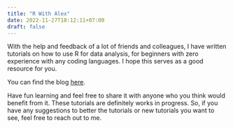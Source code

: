 ```yaml
---
title: "R With Alex"
date: 2022-11-27T18:12:11+07:00
draft: false
---
```


With the help and feedback of a lot of friends and colleagues, I have written tutorials on how to use R for data analysis, for beginners with zero experience with any coding languages. I hope this serves as a good resource for you.

You can find the blog [here](https://rwithalex.vercel.app/).

Have fun learning and feel free to share it with anyone who you think would benefit from it. These tutorials are definitely works in progress. So, if you have any suggestions to better the tutorials or new tutorials you want to see, feel free to reach out to me.

